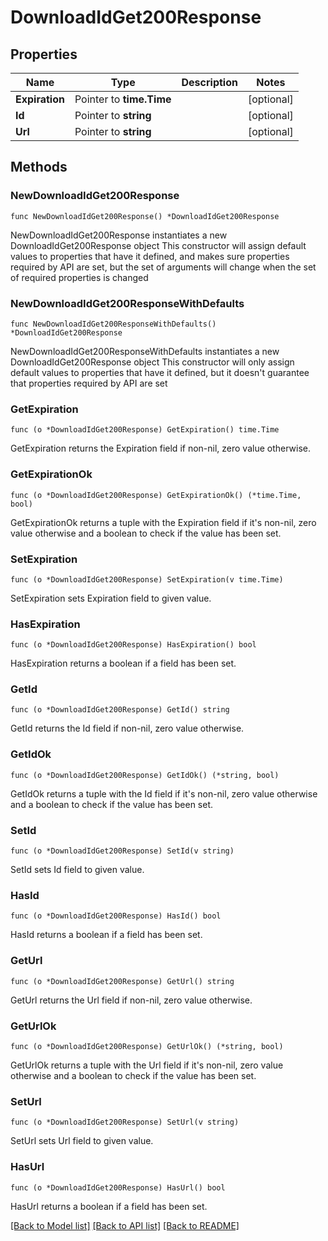 # DownloadIdGet200Response

## Properties

Name | Type | Description | Notes
------------ | ------------- | ------------- | -------------
**Expiration** | Pointer to **time.Time** |  | [optional] 
**Id** | Pointer to **string** |  | [optional] 
**Url** | Pointer to **string** |  | [optional] 

## Methods

### NewDownloadIdGet200Response

`func NewDownloadIdGet200Response() *DownloadIdGet200Response`

NewDownloadIdGet200Response instantiates a new DownloadIdGet200Response object
This constructor will assign default values to properties that have it defined,
and makes sure properties required by API are set, but the set of arguments
will change when the set of required properties is changed

### NewDownloadIdGet200ResponseWithDefaults

`func NewDownloadIdGet200ResponseWithDefaults() *DownloadIdGet200Response`

NewDownloadIdGet200ResponseWithDefaults instantiates a new DownloadIdGet200Response object
This constructor will only assign default values to properties that have it defined,
but it doesn't guarantee that properties required by API are set

### GetExpiration

`func (o *DownloadIdGet200Response) GetExpiration() time.Time`

GetExpiration returns the Expiration field if non-nil, zero value otherwise.

### GetExpirationOk

`func (o *DownloadIdGet200Response) GetExpirationOk() (*time.Time, bool)`

GetExpirationOk returns a tuple with the Expiration field if it's non-nil, zero value otherwise
and a boolean to check if the value has been set.

### SetExpiration

`func (o *DownloadIdGet200Response) SetExpiration(v time.Time)`

SetExpiration sets Expiration field to given value.

### HasExpiration

`func (o *DownloadIdGet200Response) HasExpiration() bool`

HasExpiration returns a boolean if a field has been set.

### GetId

`func (o *DownloadIdGet200Response) GetId() string`

GetId returns the Id field if non-nil, zero value otherwise.

### GetIdOk

`func (o *DownloadIdGet200Response) GetIdOk() (*string, bool)`

GetIdOk returns a tuple with the Id field if it's non-nil, zero value otherwise
and a boolean to check if the value has been set.

### SetId

`func (o *DownloadIdGet200Response) SetId(v string)`

SetId sets Id field to given value.

### HasId

`func (o *DownloadIdGet200Response) HasId() bool`

HasId returns a boolean if a field has been set.

### GetUrl

`func (o *DownloadIdGet200Response) GetUrl() string`

GetUrl returns the Url field if non-nil, zero value otherwise.

### GetUrlOk

`func (o *DownloadIdGet200Response) GetUrlOk() (*string, bool)`

GetUrlOk returns a tuple with the Url field if it's non-nil, zero value otherwise
and a boolean to check if the value has been set.

### SetUrl

`func (o *DownloadIdGet200Response) SetUrl(v string)`

SetUrl sets Url field to given value.

### HasUrl

`func (o *DownloadIdGet200Response) HasUrl() bool`

HasUrl returns a boolean if a field has been set.


[[Back to Model list]](../README.md#documentation-for-models) [[Back to API list]](../README.md#documentation-for-api-endpoints) [[Back to README]](../README.md)


